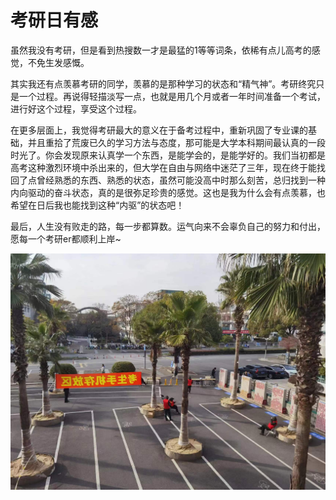 # 考研日有感
虽然我没有考研，但是看到热搜数一才是最猛的1等等词条，依稀有点儿高考的感觉，不免生发感慨。

其实我还有点羡慕考研的同学，羡慕的是那种学习的状态和“精气神”。考研终究只是一个过程。再说得轻描淡写一点，也就是用几个月或者一年时间准备一个考试，进行好这个过程，享受这个过程。

在更多层面上，我觉得考研最大的意义在于备考过程中，重新巩固了专业课的基础，并且重拾了荒废已久的学习方法与态度，那可能是大学本科期间最认真的一段时光了。你会发现原来认真学一个东西，是能学会的，是能学好的。我们当初都是高考这种激烈环境中杀出来的，但大学在自由与网络中迷茫了三年，现在终于能找回了点曾经熟悉的东西、熟悉的状态，虽然可能没高中时那么刻苦，总归找到一种内向驱动的奋斗状态，真的是很弥足珍贵的感觉。这也是我为什么会有点羡慕，也希望在日后我也能找到这种“内驱”的状态吧！

最后，人生没有败走的路，每一步都算数。运气向来不会辜负自己的努力和付出，愿每一个考研er都顺利上岸~

![img](kaodian.jpg)